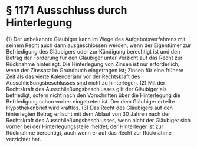 # § 1171 Ausschluss durch Hinterlegung
(1) Der unbekannte Gläubiger kann im Wege des Aufgebotsverfahrens mit seinem Recht auch dann ausgeschlossen werden, wenn der Eigentümer zur Befriedigung des Gläubigers oder zur Kündigung berechtigt ist und den Betrag der Forderung für den Gläubiger unter Verzicht auf das Recht zur Rücknahme hinterlegt. Die Hinterlegung von Zinsen ist nur erforderlich, wenn der Zinssatz im Grundbuch eingetragen ist; Zinsen für eine frühere Zeit als das vierte Kalenderjahr vor der Rechtskraft des Ausschließungsbeschlusses sind nicht zu hinterlegen.
(2) Mit der Rechtskraft des Ausschließungsbeschlusses gilt der Gläubiger als befriedigt, sofern nicht nach den Vorschriften über die Hinterlegung die Befriedigung schon vorher eingetreten ist. Der dem Gläubiger erteilte Hypothekenbrief wird kraftlos.
(3) Das Recht des Gläubigers auf den hinterlegten Betrag erlischt mit dem Ablauf von 30 Jahren nach der Rechtskraft des Ausschließungsbeschlusses, wenn nicht der Gläubiger sich vorher bei der Hinterlegungsstelle meldet; der Hinterleger ist zur Rücknahme berechtigt, auch wenn er auf das Recht zur Rücknahme verzichtet hat.